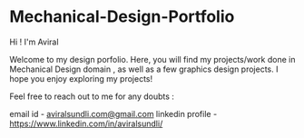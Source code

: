 # Mechanical-Design-Portfolio
Hi ! I'm Aviral 

Welcome to my design porfolio. Here, you will find my projects/work done in Mechanical Design domain , as well as a few graphics design projects.
I hope you enjoy exploring my projects!

Feel free to reach out to me for any doubts :

email id - aviralsundli.com@gmail.com 
linkedin profile - https://www.linkedin.com/in/aviralsundli/
